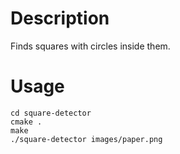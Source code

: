 # Description
Finds squares with circles inside them.

# Usage
```
cd square-detector
cmake .
make 
./square-detector images/paper.png 
```